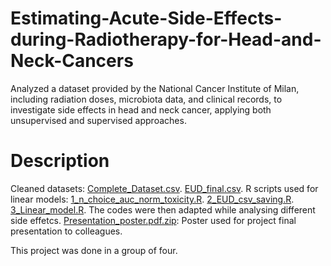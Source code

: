 # Estimating-Acute-Side-Effects-during-Radiotherapy-for-Head-and-Neck-Cancers
Analyzed a dataset provided by the National Cancer Institute of Milan, including radiation doses, microbiota data, and clinical records, to investigate side effects in head and neck cancer, applying both unsupervised and supervised approaches.
# Description
Cleaned datasets:
[Complete_Dataset.csv](https://github.com/giuliadivincenzo/Estimating-Acute-Side-Effects-during-Radiotherapy-for-Head-and-Neck-Cancers/blob/main/Complete_Dataset.csv).
[EUD_final.csv](https://github.com/giuliadivincenzo/Estimating-Acute-Side-Effects-during-Radiotherapy-for-Head-and-Neck-Cancers/edit/main/README.md#:~:text=Complete_Dataset.csv-,EUD_final,-.csv).
R scripts used for linear models:
[1_n_choice_auc_norm_toxicity.R](https://github.com/giuliadivincenzo/Estimating-Acute-Side-Effects-during-Radiotherapy-for-Head-and-Neck-Cancers/blob/main/1_n_choice_auc_norm_toxicity2.R).
[2_EUD_csv_saving.R](https://github.com/giuliadivincenzo/Estimating-Acute-Side-Effects-during-Radiotherapy-for-Head-and-Neck-Cancers/blob/main/2_EUD_csv_saving.R).
[3_Linear_model.R](https://github.com/giuliadivincenzo/Estimating-Acute-Side-Effects-during-Radiotherapy-for-Head-and-Neck-Cancers/blob/main/3_Linear_model.R).
The codes were then adapted while analysing different side effetcs.
[Presentation_poster.pdf.zip](https://github.com/giuliadivincenzo/Estimating-Acute-Side-Effects-during-Radiotherapy-for-Head-and-Neck-Cancers/blob/main/Presentation_poster.pdf.zip): Poster used for project final presentation to colleagues.

This project was done in a group of four.
